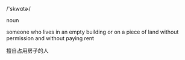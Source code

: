 /'skwɑtɚ/

noun

someone who lives in an empty building or on a piece of land without permission and without paying rent

擅自占用房子的人